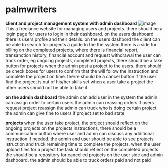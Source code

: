 # palmwriters
**client and project management system with admin dashboard**
![image](https://user-images.githubusercontent.com/79308768/158989444-60f1f052-0dcb-49d1-9fca-c3ead17883b3.png)
This a freelance website for managing users and projects.
there should be a login page for users to login in their dashboard.
  on the users dashboard there is users profile and their details.
  on the users dashbord the client can be able to search for projects
  a guide to the the system
  there is a side for billing on the completed projects, where there is financial report, transanction history, financial account and request withdrawal
  the user can track order, eg ongoing projects, completed projects,
  there should be a take button for projects when the admin post a project to the users.
  there should be check boxes for users to confirm that the will follow the instruction and complete the project on time.
  therre should be a cancel button if the user find the project is out of his/her skills set
  when a user take a project the other users should not be able to take it.
  
  
  
  **on the admin dashboard**
  the admin can add user in the system
  the admin can assign order to certain users
  the admin can reassing orders if users request preject reassign
  the admin can truck who is doing certain project
  the admin can give fine to users if project set to bad state
  
  **projects**
  when the user take project, the project should reflect on the ongoing projects
  on the projects instructions, there should be a communication button where user and admn can discuss any additional instruction if needed.
  the admin and user should be able to see projects istruction and truck remaining time to complete the projects.
  when the user upload files for a project the task should reflect on the completed projects.
  the should be a repository for cancelled projects on the user side and admin dashboard.
  the admin should be able to truck orders paid and not paid

